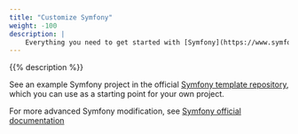```yaml
---
title: "Customize Symfony"
weight: -100
description: |
    Everything you need to get started with [Symfony](https://www.symfony.com/), a [PHP](../../../development/templates.md#php) framework for web development, on Platform.sh.
---
```


{{% description %}}

See an example Symfony project in the official [Symfony template repository](https://github.com/symfonycorp/platformsh-symfony-template), which you can use as a starting point for your own project.

For more advanced Symfony modification, see [Symfony official documentation](https://symfony.com/doc/current/index.html)
